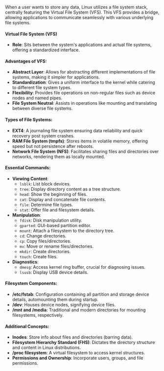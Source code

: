 
When a user wants to store any data, Linux utilizes a file system stack, centrally featuring the Virtual File System (VFS). This VFS provides a bridge, allowing applications to communicate seamlessly with various underlying file systems.

#### **Virtual File System (VFS)**
- **Role**: Sits between the system's applications and actual file systems, offering a standardized interface.

#### **Advantages of VFS**:
- **Abstract Layer**: Allows for abstracting different implementations of file systems, making it simpler for applications.
- **Standardization**: Gives a uniform interface to the kernel while catering to different file system types.
- **Flexibility**: Provides file operations on non-regular files such as device nodes and named pipes.
- **File System Neutral**: Assists in operations like mounting and translating between diverse file systems.

#### **Types of File Systems**:
- **EXT4**: A journaling file system ensuring data reliability and quick recovery post system crashes.
- **RAM File System (tmpfs)**: Stores items in volatile memory, offering speed but not persistence after reboots.
- **Network File System (NFS)**: Facilitates sharing files and directories over networks, rendering them as locally mounted.

#### **Essential Commands**:
- **Viewing Content**:
    - `lsblk`: List block devices.
    - `tree`: Display directory content as a tree structure.
    - `head`: Show the beginning of files.
    - `cat`: Display and concatenate file contents.
    - `file`: Determine file types.
    - `stat`: Offer file and filesystem details.
- **Manipulation**:
    - `fdisk`: Disk manipulation utility.
    - `gparted`: GUI-based partition editor.
    - `mount`: Attach a filesystem to the directory tree.
    - `cd`: Change directories.
    - `cp`: Copy files/directories.
    - `mv`: Move or rename files/directories.
    - `mkdir`: Create directories.
    - `touch`: Create files.
- **Diagnostics**:
    - `dmesg`: Access kernel ring buffer, crucial for diagnosing issues.
    - `lsusb`: Display USB device details.

#### **Filesystem Components**:
- **/etc/fstab**: Configuration containing all partition and storage device details, automounting them during startup.
- **/dev**: Houses device nodes, signifying device files.
- **/mnt and /media**: Traditional and modern directories for mounting filesystems, respectively.

#### **Additional Concepts**:
- **Inodes**: Store info about files and directories (barring data).
- **Filesystem Hierarchy Standard (FHS)**: Dictates the directory structure and content in Linux distributions.
- **/proc filesystem**: A virtual filesystem to access kernel structures.
- **Permissions and Ownership**: Incorporate users, groups, and file permissions.